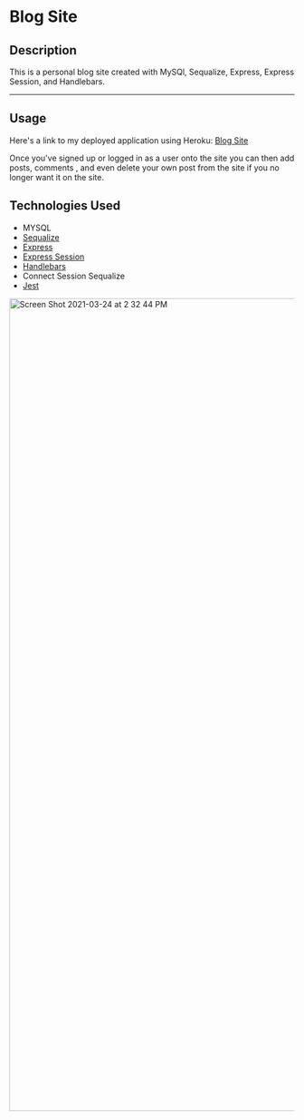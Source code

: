 # Blog Site

## Description
This is a personal blog site created with MySQl, Sequalize, Express, Express Session, and Handlebars.
<hr>

## Usage
Here's a link to my deployed application using Heroku:
<a href="https://arcane-meadow-70375.herokuapp.com">Blog Site</a>

Once you've signed up or logged in as a user onto the site you can then add posts, comments , and even delete your own post from the site if you no longer want it on the site.

## Technologies Used
* MYSQL
* <a href="https://sequelize.org" target="_blank">Sequalize</a>
* <a href="https://expressjs.com" target="_blank">Express</a>
* <a href="https://www.npmjs.com/package/express-session" target="_blank">Express Session</a>
* <a href="https://handlebarsjs.com" target="_blank">Handlebars</a>
* Connect Session Sequalize
* <a href="https://jestjs.io" target="_blank">Jest</a>

<img width="1434" alt="Screen Shot 2021-03-24 at 2 32 44 PM" src="https://user-images.githubusercontent.com/40181569/112373497-053d4900-8caf-11eb-9127-f38ffec41fe1.png">
